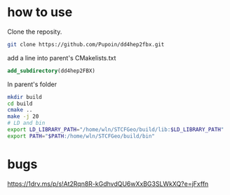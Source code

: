 # how to use

Clone the reposity.
```bash
git clone https://github.com/Pupoin/dd4hep2fbx.git
```

add a line into parent's CMakelists.txt
```cmake
add_subdirectory(dd4hep2FBX)
```

In parent's folder
```bash
mkdir build
cd build 
cmake ..
make -j 20
# LD and bin
export LD_LIBRARY_PATH="/home/wln/STCFGeo/build/lib:$LD_LIBRARY_PATH" 
export PATH="$PATH:/home/wln/STCFGeo/build/bin"
```

# bugs
https://1drv.ms/p/s!At2Rqn8R-kGdhvdQU6wXxBG3SLWkXQ?e=jFxffn
